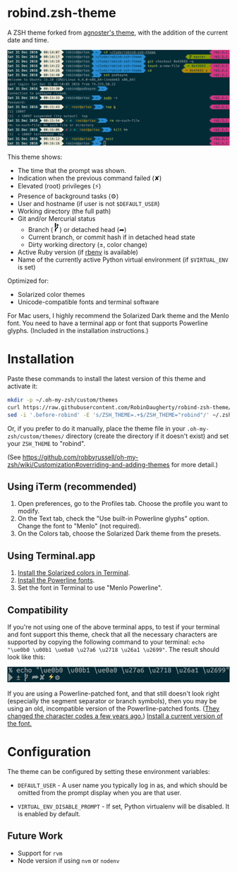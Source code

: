 # robind.zsh-theme

A ZSH theme forked from [agnoster's theme](https://github.com/agnoster/agnoster-zsh-theme),
with the addition of the current date and time.

![Screenshot](images/screenshot.png)

This theme shows:

- The time that the prompt was shown.
- Indication when the previous command failed (✘)
- Elevated (root) privileges (⚡)
- Presence of background tasks (⚙)
- User and hostname (if user is not `$DEFAULT_USER`)
- Working directory (the full path)
- Git and/or Mercurial status
  - Branch (![Branch Character](images/branch.png)) or detached head (➦)
  - Current branch, or commit hash if in detached head state
  - Dirty working directory (±, color change)
- Active Ruby version (if [rbenv](https://github.com/rbenv/rbenv) is available)
- Name of the currently active Python virtual environment (if `$VIRTUAL_ENV` is set)

Optimized for:

- Solarized color themes
- Unicode-compatible fonts and terminal software

For Mac users, I highly recommend the Solarized Dark theme and the Menlo font. You need to have a terminal app or font that supports Powerline glyphs. (Included in the installation instructions.)

# Installation

Paste these commands to install the latest version of this theme and activate it:

```sh
mkdir -p ~/.oh-my-zsh/custom/themes
curl https://raw.githubusercontent.com/RobinDaugherty/robind-zsh-theme/master/robind.zsh-theme > ~/.oh-my-zsh/custom/themes/robind.zsh-theme
sed -i '.before-robind' -E 's/ZSH_THEME=.+$/ZSH_THEME="robind"/' ~/.zshrc
```

Or, if you prefer to do it manually, place the theme file in your `.oh-my-zsh/custom/themes/` directory (create the directory if it doesn't exist) and set your `ZSH_THEME` to "robind".

(See https://github.com/robbyrussell/oh-my-zsh/wiki/Customization#overriding-and-adding-themes for more detail.)

## Using iTerm (recommended)

1. Open preferences, go to the Profiles tab. Choose the profile you want to modify.
2. On the Text tab, check the "Use built-in Powerline glyphs" option. Change the font to "Menlo" (not required).
3. On the Colors tab, choose the Solarized Dark theme from the presets.

## Using Terminal.app

1. [Install the Solarized colors in Terminal](https://github.com/tomislav/osx-terminal.app-colors-solarized).
2. [Install the Powerline fonts](https://github.com/powerline/fonts).
3. Set the font in Terminal to use "Menlo Powerline".

## Compatibility

If you're not using one of the above terminal apps, to test if your terminal and font support this theme, check that all the necessary characters are supported by copying the following command to your terminal: `echo "\ue0b0 \u00b1 \ue0a0 \u27a6 \u2718 \u26a1 \u2699"`. The result should look like this:

![Character Example](images/characters.png)

If you are using a Powerline-patched font, and that still doesn't look right (especially the segment separator or branch symbols), then you may be using an old, incompatible version of the Powerline-patched fonts. ([They changed the character codes a few years ago.](https://github.com/robbyrussell/oh-my-zsh/issues/4065)) [Install a current version of the font.](https://github.com/powerline/fonts)

# Configuration

The theme can be configured by setting these environment variables:

* `DEFAULT_USER` - A user name you typically log in as, and which should be omitted from the prompt display when you are that user.

* `VIRTUAL_ENV_DISABLE_PROMPT` - If set, Python virtualenv will be disabled. It is enabled by default.

## Future Work

- Support for `rvm`
- Node version if using `nvm` or `nodenv`
